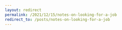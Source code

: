 ```yaml
---
layout: redirect
permalink: /2021/12/15/notes-on-looking-for-a-job
redirect_to: /posts/notes-on-looking-for-a-job
---
```

